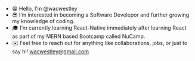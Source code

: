 - 😁 Hello, I’m @wacwestley
- 😎 I’m interested in becoming a Software Develepor and further growing my knowledge of coding.
- 🎓 I’m currently learning React-Native immediately after learning React as part of my MERN based Bootcamp called NuCamp.
- ✉️ Feel free to reach out for anything like collaborations, jobs, or just to say hi! wacwestley@gmail.com
